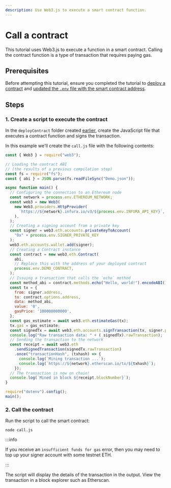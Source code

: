 ```yaml
---
description: Use Web3.js to execute a smart contract function.
---
```


# Call a contract

This tutorial uses Web3.js to execute a function in a smart contract. Calling the contract function is a type of transaction that requires paying gas.

## Prerequisites

Before attempting this tutorial, ensure you completed the tutorial to [deploy a contract](deploy-a-contract-using-web3.js.md) and [updated the `.env` file with the smart contract address](deploy-a-contract-using-web3.js.md#10-update-the-env-file).

## Steps

### 1. Create a script to execute the contract

In the `deployContract` folder created [earlier](deploy-a-contract-using-web3.js.md#2-create-a-project-directory), create the JavaScript file that executes a contract function and signs the transaction.

In this example we'll create the `call.js` file with the following contents:

```javascript
const { Web3 } = require("web3");

// Loading the contract ABI
// (the results of a previous compilation step)
const fs = require("fs");
const { abi } = JSON.parse(fs.readFileSync("Demo.json"));

async function main() {
  // Configuring the connection to an Ethereum node
  const network = process.env.ETHEREUM_NETWORK;
  const web3 = new Web3(
    new Web3.providers.HttpProvider(
      `https://${network}.infura.io/v3/${process.env.INFURA_API_KEY}`,
    ),
  );
  // Creating a signing account from a private key
  const signer = web3.eth.accounts.privateKeyToAccount(
    "0x" + process.env.SIGNER_PRIVATE_KEY
  );
  web3.eth.accounts.wallet.add(signer);
  // Creating a Contract instance
  const contract = new web3.eth.Contract(
    abi,
    // Replace this with the address of your deployed contract
    process.env.DEMO_CONTRACT,
  );
  // Issuing a transaction that calls the `echo` method
  const method_abi = contract.methods.echo("Hello, world!").encodeABI();
  const tx = {
    from: signer.address,
    to: contract.options.address,
    data: method_abi,
    value: '0',
    gasPrice: '100000000000',
  };
  const gas_estimate = await web3.eth.estimateGas(tx);
  tx.gas = gas_estimate;
  const signedTx = await web3.eth.accounts.signTransaction(tx, signer.privateKey);
  console.log("Raw transaction data: " + ( signedTx).rawTransaction);
  // Sending the transaction to the network
  const receipt = await web3.eth
    .sendSignedTransaction(signedTx.rawTransaction)
    .once("transactionHash", (txhash) => {
      console.log(`Mining transaction ...`);
      console.log(`https://${network}.etherscan.io/tx/${txhash}`);
    });
  // The transaction is now on chain!
  console.log(`Mined in block ${receipt.blockNumber}`);
}

require("dotenv").config();
main();
```

### 2. Call the contract

Run the script to call the smart contract:

```
node call.js
```

:::info

If you receive an `insufficient funds for gas` error, then you may need to top up your signer account with some testnet ETH.

:::

The script will display the details of the transaction in the output. View the transaction in a block explorer such as Etherscan.
